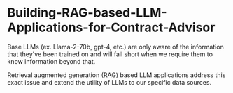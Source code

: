 # Building-RAG-based-LLM-Applications-for-Contract-Advisor
 Base LLMs (ex. Llama-2-70b, gpt-4, etc.) are only aware of the information that they've been trained on and will fall short when we require them to know information beyond that. 
 
 Retrieval augmented generation (RAG) based LLM applications address this exact issue and extend the utility of LLMs to our specific data sources. 
